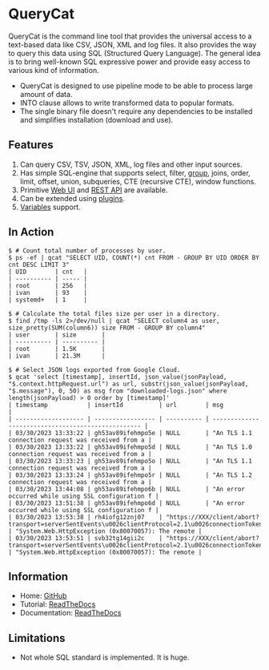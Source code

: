 # QueryCat

QueryCat is the command line tool that provides the universal access to a text-based data like CSV, JSON, XML and log files. It also provides the way to query this data using SQL (Structured Query Language). The general idea is to bring well-known SQL expressive power and provide easy access to various kind of information.

- QueryCat is designed to use pipeline mode to be able to process large amount of data.
- INTO clause allows to write transformed data to popular formats.
- The single binary file doesn't require any dependencies to be installed and simplifies installation (download and use).

## Features

1. Can query CSV, TSV, JSON, XML, log files and other input sources.
2. Has simple SQL-engine that supports select, filter, [group](https://querycat.readthedocs.io/en/latest/functions/aggregate/), joins, order, limit, offset, union, subqueries, CTE (recursive CTE), window functions.
3. Primitive [Web UI](https://querycat.readthedocs.io/en/latest/features/web-server/) and [REST API](https://querycat.readthedocs.io/en/latest/features/web-server/) are available.
4. Can be extended using [plugins](https://querycat.readthedocs.io/en/latest/plugins/).
5. [Variables](https://querycat.readthedocs.io/en/latest/commands/declare/) support.

## In Action

```
$ # Count total number of processes by user.
$ ps -ef | qcat "SELECT UID, COUNT(*) cnt FROM - GROUP BY UID ORDER BY cnt DESC LIMIT 3"
| UID        | cnt   |
| ---------- | ----- |
| root       | 256   |
| ivan       | 93    |
| systemd+   | 1     |

$ # Calculate the total files size per user in a directory.
$ find /tmp -ls 2>/dev/null | qcat "SELECT column4 as user, size_pretty(SUM(column6)) size FROM - GROUP BY column4"
| user       | size       |
| ---------- | ---------- |
| root       | 1.5K       |
| ivan       | 21.3M      |

$ # Select JSON logs exported from Google Cloud.
$ qcat 'select [timestamp], insertId, json_value(jsonPayload, "$.context.httpRequest.url") as url, substr(json_value(jsonPayload, "$.message"), 0, 50) as msg from "downloaded-logs.json" where length(jsonPayload) > 0 order by [timestamp]'
| timestamp           | insertId          | url        | msg                                                |
| ------------------- | ----------------- | ---------- | -------------------------------------------------- |
| 03/30/2023 13:33:22 | gh53av89ifehmpo5e | NULL       | "An TLS 1.1 connection request was received from a |
| 03/30/2023 13:33:22 | gh53av89ifehmpo5d | NULL       | "An TLS 1.0 connection request was received from a |
| 03/30/2023 13:33:23 | gh53av89ifehmpo5o | NULL       | "An TLS 1.1 connection request was received from a |
| 03/30/2023 13:33:24 | gh53av89ifehmpo5r | NULL       | "An TLS 1.2 connection request was received from a |
| 03/30/2023 13:44:08 | gh53av89ifehmpo6b | NULL       | "An error occurred while using SSL configuration f |
| 03/30/2023 13:51:38 | gh53av89ifehmpo6d | NULL       | "An error occurred while using SSL configuration f |
| 03/30/2023 13:53:38 | rh4iofg12znj07    | "https://XXX/client/abort?transport=serverSentEvents\u0026clientProtocol=2.1\u0026connectionToken=%2BkR1EDLnn7xPybpZdxIh%2F0dMwxVXtXz6D3eqly94%2B8zhP3rQB1%2FBJEcckwIV0odHuRWuNwKi0DYCYWMXYKrXzX%2BH3zStj6rvVUtOjRfmzQ2j1mfrJPnEJ%2BCiMiLoVZltBf9Abw%3D%3D" | "System.Web.HttpException (0x80070057): The remote |
| 03/30/2023 13:53:51 | svb32tg14gii2c    | "https://XXX/client/abort?transport=serverSentEvents\u0026clientProtocol=2.1\u0026connectionToken=4N%2FHW8JCBcs%2FKdX01S8UfsYehouoFr28ryutPwJIPirml2uj%2FD29jA47%2FR22qOR49WjxICa97IfObJsCauWENWzgmQlQAtNZiP%2B%2FMQAvJkb7ZRyT" | "System.Web.HttpException (0x80070057): The remote |
```

## Information

- Home: [GitHub](https://github.com/krasninja/querycat)
- Tutorial: [ReadTheDocs](https://querycat.readthedocs.io/en/latest/tutorial/)
- Documentation: [ReadTheDocs](https://querycat.readthedocs.io/)

## Limitations

- Not whole SQL standard is implemented. It is huge.
